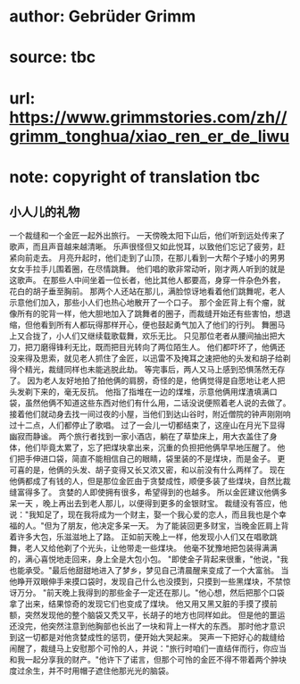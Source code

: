 # author: Gebrüder Grimm
# source: tbc
# url: https://www.grimmstories.com/zh//grimm_tonghua/xiao_ren_er_de_liwu
# note: copyright of translation tbc

## 小人儿的礼物 

一个裁缝和一个金匠一起外出旅行。
一天傍晚太阳下山后，他们听到远处传来了歌声，而且声音越来越清晰。
乐声很怪但又如此悦耳，以致他们忘记了疲劳，赶紧向前走去。
月亮升起时，他们走到了山顶，在那儿看到一大帮个子矮小的男男女女手拉手儿围着圈，在尽情跳舞。
他们唱的歌非常动听，刚才两人听到的就是这歌声。
在那些人中间坐着一位长者，他比其他人都要高，身穿一件杂色外套，花白的胡子垂至胸前。
那两个人还站在那儿，满脸惊讶地看着他们跳舞呢，老人示意他们加入，那些小人们也热心地散开了一个口子。
那个金匠背上有个瘤，就像所有的驼背一样，他大胆地加入了跳舞者的圈子，而裁缝开始还有些害怕，想退缩，但他看到所有人都玩得那样开心，便也鼓起勇气加入了他们的行列。
舞圈马上又合拢了，小人们又继续载歌载舞，欢乐无比。
只见那位老者从腰间抽出把大刀，把刀磨得锋利无比，既而把目光转向了两位陌生人。
他们都吓坏了，他俩还没来得及思索，就见老人抓住了金匠，以迅雷不及掩耳之速把他的头发和胡子给剃得个精光，裁缝同样也未能逃脱此劫。
等完事后，两人又马上感到恐惧荡然无存了。
因为老人友好地拍了拍他俩的肩膀，奇怪的是，他俩觉得是自愿地让老人把头发剃下来的，毫无反抗。
他指了指堆在一边的煤堆，示意他俩用煤渣填满口袋，虽然他俩不知道这些东西对他们有什么用，二话没说便照着老人说的去做了。
接着他们就动身去找一间过夜的小屋，当他们到达山谷时，附近僧院的钟声刚刚响过十二点，人们都停止了歌唱。
过了一会儿一切都结束了，这座山在月光下显得幽寂而静谧。
两个旅行者找到一家小酒店，躺在了草垫床上，用大衣盖住了身体，他们毕竟太累了，忘了把煤块拿出来，沉重的负担把他俩早早地压醒了。
他们把手伸进口袋，简直不能相信自己的眼睛，袋里装的不是煤块，而是金子。
更可喜的是，他俩的头发、胡子变得又长又浓又密，和以前没有什么两样了。
现在他俩都成了有钱的人，但是那位金匠由于贪婪成性，顺便多装了些煤块，自然比裁缝富得多了。
贪婪的人即使拥有很多，希望得到的也越多。 所以金匠建议他俩多呆一天
，晚上再出去到老人那儿，以便得到更多的金银财宝。
裁缝没有答应，他说："我知足了，现在我将成为一个财主，娶一个我心爱的恋人，而且我也是个幸福的人。"但为了朋友，他决定多呆一天。
为了能装回更多财宝，当晚金匠肩上背着许多大包，乐滋滋地上了路。
正如前天晚上一样，他发现小人们又在唱歌跳舞，老人又给他剃了个光头，让他带走一些煤块。
他毫不犹豫地把包装得满满的，满心喜悦地走回来，身上全是大包小包。
"即使金子背起来很重，"他说，"我也能承受。"最后他甜甜地进入了梦乡，梦见自己清晨醒来变成了一个大富翁。
当他睁开双眼伸手来摸口袋时，发现自己什么也没摸到，只摸到一些黑煤块，不禁惊讶万分。
"前天晚上我得到的那些金子一定还在那儿。"他心想，然后把那个口袋拿了出来，结果惊奇的发现它们也变成了煤块。
他又用又黑又脏的手摸了摸前额，突然发现他的整个脑袋又秃又平，长胡子的地方也同样如此。
但是他的噩运还没完，他突然注意到他胸部也长出了一块和背上一样大的东西。
那时他才意识到这一切都是对他贪婪成性的惩罚，便开始大哭起来。
哭声一下把好心的裁缝给闹醒了，裁缝马上安慰那个可怜的人，并说："旅行时咱们一直结伴而行，你应当和我一起分享我的财产。"他许下了诺言，但那个可怜的金匠不得不带着两个肿块度过余生，并不时用帽子遮住他那光光的脑袋。
